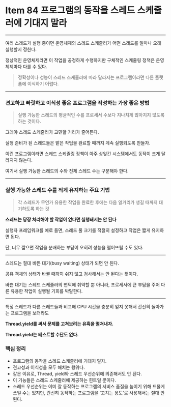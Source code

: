 # Item 84 프로그램의 동작을 스레드 스케줄러에 기대지 말라

--------------------------------------------

여러 스레드가 실행 중이면 운영체제의 스레드 스케줄러가 어떤 스레드를 얼마나 오래 실행할지 정한다. 

정상적인 운영체제라면 이 작업을 공정하게 수행하지만 구체적인 스케줄링 정책은 운영체제마다 다를 수 있다. 

> 정확성이나 성능이 스레드 스케줄러에 따라 달라지는 프로그램이라면 다른 플랫폼에 이식하기 어렵다.


<hr>

### 견고하고 빠릿하고 이식성 좋은 프로그램을 작성하는 가장 좋은 방법

> 실행 가능한 스레드의 평균적인 수를 프로세서 수보다 지나치게 많아지지 않도록 하는 것이다. 

그래야 스레드 스케줄러가 고민할 거리가 줄어든다. 

실행 준비가 된 스레드들은 맡은 작업을 완료할 때까지 계속 실행되도록 만들자. 

이런 프로그램이라면 스레드 스케줄링 정책이 아주 상잏간 시스템에서도 동작이 크게 달라지지 않는다. 

여기서 실행 가능한 스레드의 수와 전체 스레드 수는 구분해야 한다. 

<hr>

### 실행 가능한 스레드 수를 적게 유지하는 주요 기법 

> 각 스레드가 무언가 유용한 작업을 완료한 후에는 다음 일거리가 생길 때까지 대기하도록 하는 것


**스레드는 당장 처리해야 할 작업이 없다면 실행돼서는 안 된다**

실행자 프레임워크를 예로 들면, 스레드 풀 크기를 적절히 설정하고 작업은 짧게 유지하면 된다. 

단, 너무 짧으면 작업을 분배하는 부담이 오히려 성능을 떨어뜨릴 수도 있다.


<hr>

스레드는 절대 바쁜 대기(busy waiting) 상태가 되면 안 된다. 

공유 객체의 상태가 바뀔 때까지 쉬지 않고 검사해서는 안 된다는 뜻이다. 

바쁜 대기는 스레드 스케줄러의 변덕에 취약할 뿐 아니라, 프로세서에 큰 부담을 주어 다른 유용한 작업이 실행될 기회를 박탈한다. 


<hr>

특정 스레드가 다른 스레드들과 비교해 CPU 시간을 충분히 얻지 못해서 간신히 돌아가는 프로그램을 보더라도 

**Thread.yield를 써서 문제를 고쳐보려는 유혹을 떨쳐내자.**

**Thread.yield는 테스트할 수단도 없다.**







### 핵심 정리
- 프로그램의 동작을 스레드 스케줄러에 기대지 말자.
- 견고성과 이식성을 모두 해치는 행위다. 
- 같은 이유로, Thread, yield와 스레드 우선순위에 의존해서도 안 된다. 
- 이 기능들은 스레드 스케줄러에 제공하는 힌트일 뿐이다.
- 스레드 우선순위는 이미 잘 동작하는 프로그램의 서비스 품질을 높이기 위해 드물게 쓰일 수는 있지만, 간신히 동작하는 프로그램을 '고치는 용도'로 사용해서는 절대 안 된다.
